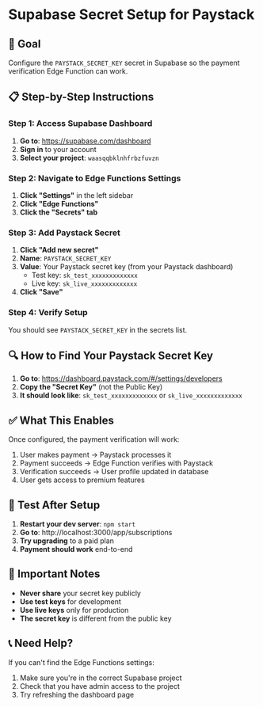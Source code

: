 # Supabase Secret Setup for Paystack

## 🎯 Goal
Configure the `PAYSTACK_SECRET_KEY` secret in Supabase so the payment verification Edge Function can work.

## 📋 Step-by-Step Instructions

### Step 1: Access Supabase Dashboard
1. **Go to**: https://supabase.com/dashboard
2. **Sign in** to your account
3. **Select your project**: `waasqqbklnhfrbzfuvzn`

### Step 2: Navigate to Edge Functions Settings
1. **Click "Settings"** in the left sidebar
2. **Click "Edge Functions"**
3. **Click the "Secrets" tab**

### Step 3: Add Paystack Secret
1. **Click "Add new secret"**
2. **Name**: `PAYSTACK_SECRET_KEY`
3. **Value**: Your Paystack secret key (from your Paystack dashboard)
   - Test key: `sk_test_xxxxxxxxxxxxx`
   - Live key: `sk_live_xxxxxxxxxxxxx`
4. **Click "Save"**

### Step 4: Verify Setup
You should see `PAYSTACK_SECRET_KEY` in the secrets list.

## 🔍 How to Find Your Paystack Secret Key

1. **Go to**: https://dashboard.paystack.com/#/settings/developers
2. **Copy the "Secret Key"** (not the Public Key)
3. **It should look like**: `sk_test_xxxxxxxxxxxxx` or `sk_live_xxxxxxxxxxxxx`

## ✅ What This Enables

Once configured, the payment verification will work:
1. User makes payment → Paystack processes it
2. Payment succeeds → Edge Function verifies with Paystack
3. Verification succeeds → User profile updated in database
4. User gets access to premium features

## 🧪 Test After Setup

1. **Restart your dev server**: `npm start`
2. **Go to**: http://localhost:3000/app/subscriptions
3. **Try upgrading** to a paid plan
4. **Payment should work** end-to-end

## 🚨 Important Notes

- **Never share** your secret key publicly
- **Use test keys** for development
- **Use live keys** only for production
- **The secret key** is different from the public key

## 📞 Need Help?

If you can't find the Edge Functions settings:
1. Make sure you're in the correct Supabase project
2. Check that you have admin access to the project
3. Try refreshing the dashboard page
